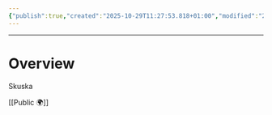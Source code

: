 ```yaml
---
{"publish":true,"created":"2025-10-29T11:27:53.818+01:00","modified":"2025-10-29T11:28:12.508+01:00","cssclasses":""}
---
```


---

# Overview

Skuska

[[Public 🌍]]

